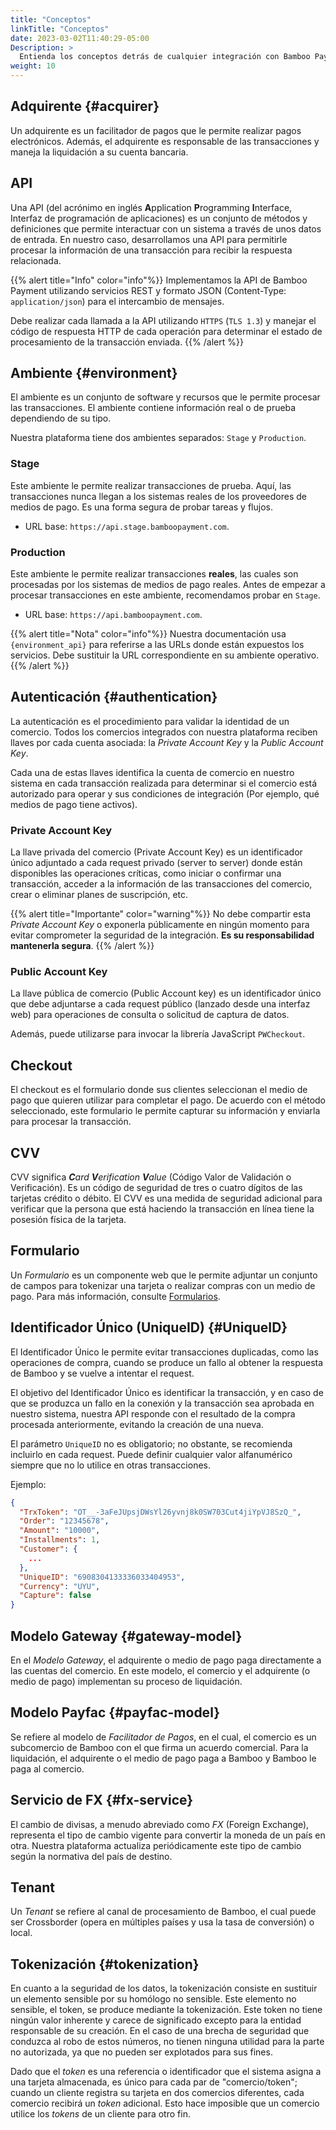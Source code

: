 ```yaml
---
title: "Conceptos"
linkTitle: "Conceptos"
date: 2023-03-02T11:40:29-05:00
Description: >
  Entienda los conceptos detrás de cualquier integración con Bamboo Payment.
weight: 10
---
```


## Adquirente {#acquirer}
Un adquirente es un facilitador de pagos que le permite realizar pagos electrónicos. Además, el adquirente es responsable de las transacciones y maneja la liquidación a su cuenta bancaria.

## API
Una API (del acrónimo en inglés **A**pplication **P**rogramming **I**nterface, Interfaz de programación de aplicaciones) es un conjunto de métodos y definiciones que permite interactuar con un sistema a través de unos datos de entrada. En nuestro caso, desarrollamos una API para permitirle procesar la información de una transacción para recibir la respuesta relacionada.

{{% alert title="Info" color="info"%}}
Implementamos la API de Bamboo Payment utilizando servicios REST y formato JSON (Content-Type: `application/json`) para el intercambio de mensajes. 

Debe realizar cada llamada a la API utilizando `HTTPS` (`TLS 1.3`) y manejar el código de respuesta HTTP de cada operación para determinar el estado de procesamiento de la transacción enviada.
{{% /alert %}}

## Ambiente {#environment}
El ambiente es un conjunto de software y recursos que le permite procesar las transacciones. El ambiente contiene información real o de prueba dependiendo de su tipo.

Nuestra plataforma tiene dos ambientes separados: `Stage` y `Production`.

### Stage
Este ambiente le permite realizar transacciones de prueba. Aquí, las transacciones nunca llegan a los sistemas reales de los proveedores de medios de pago. Es una forma segura de probar tareas y flujos.

* URL base: `https://api.stage.bamboopayment.com`.

### Production
Este ambiente le permite realizar transacciones **reales**, las cuales son procesadas por los sistemas de medios de pago reales. Antes de empezar a procesar transacciones en este ambiente, recomendamos probar en `Stage`.

* URL base: `https://api.bamboopayment.com`.

{{% alert title="Nota" color="info"%}}
Nuestra documentación usa `{environment_api}` para referirse a las URLs donde están expuestos los servicios. Debe sustituir la URL correspondiente en su ambiente operativo.
{{% /alert %}}

## Autenticación {#authentication}
La autenticación es el procedimiento para validar la identidad de un comercio. Todos los comercios integrados con nuestra plataforma reciben llaves por cada cuenta asociada: la _Private Account Key_ y la _Public Account Key_.

Cada una de estas llaves identifica la cuenta de comercio en nuestro sistema en cada transacción realizada para determinar si el comercio está autorizado para operar y sus condiciones de integración (Por ejemplo, qué medios de pago tiene activos).

### Private Account Key
La llave privada del comercio (Private Account Key) es un identificador único adjuntado a cada request privado (server to server) donde están disponibles las operaciones críticas, como iniciar o confirmar una transacción, acceder a la información de las transacciones del comercio, crear o eliminar planes de suscripción, etc.

{{% alert title="Importante" color="warning"%}}
No debe compartir esta _Private Account Key_ o exponerla públicamente en ningún momento para evitar comprometer la seguridad de la integración. **Es su responsabilidad mantenerla segura**.
{{% /alert %}}

### Public Account Key
La llave  pública de comercio (Public Account key) es un identificador único que debe adjuntarse a cada request público (lanzado desde una interfaz web) para operaciones de consulta o solicitud de captura de datos.

Además, puede utilizarse para invocar la librería JavaScript `PWCheckout`.

## Checkout
El checkout es el formulario donde sus clientes seleccionan el medio de pago que quieren utilizar para completar el pago. De acuerdo con el método seleccionado, este formulario le permite capturar su información y enviarla para procesar la transacción.

## CVV
CVV significa _**C**ard **V**erification **V**alue_ (Código Valor de Validación o Verificación). Es un código de seguridad de tres o cuatro dígitos de las tarjetas crédito o débito. El CVV es una medida de seguridad adicional para verificar que la persona que está haciendo la transacción en línea tiene la posesión física de la tarjeta.

## Formulario
Un _Formulario_ es un componente web que le permite adjuntar un conjunto de campos para tokenizar una tarjeta o realizar compras con un medio de pago. Para más información, consulte [Formularios](../forms.html).

## Identificador Único (UniqueID) {#UniqueID}
El Identificador Único le permite evitar transacciones duplicadas, como las operaciones de compra, cuando se produce un fallo al obtener la respuesta de Bamboo y se vuelve a intentar el request.

El objetivo del Identificador Único es identificar la transacción, y en caso de que se produzca un fallo en la conexión y la transacción sea aprobada en nuestro sistema, nuestra API responde con el resultado de la compra procesada anteriormente, evitando la creación de una nueva.

El parámetro `UniqueID` no es obligatorio; no obstante, se recomienda incluirlo en cada request. Puede definir cualquier valor alfanumérico siempre que no lo utilice en otras transacciones.

Ejemplo:

```json
{
  "TrxToken": "OT__-3aFeJUpsjDWsYl26yvnj8k0SW703Cut4jiYpVJ8SzQ_",
  "Order": "12345678",
  "Amount": "10000",
  "Installments": 1,
  "Customer": {
    ...
  },
  "UniqueID": "6908304133336033404953",
  "Currency": "UYU",
  "Capture": false
}
```

## Modelo Gateway {#gateway-model}
En el _Modelo Gateway_, el adquirente o medio de pago paga directamente a las cuentas del comercio. En este modelo, el comercio y el adquirente (o medio de pago) implementan su proceso de liquidación.

## Modelo Payfac {#payfac-model}
Se refiere al modelo de _Facilitador de Pagos_, en el cual, el comercio es un subcomercio de Bamboo con el que firma un acuerdo comercial. Para la liquidación, el adquirente o el medio de pago paga a Bamboo y Bamboo le paga al comercio.

## Servicio de FX {#fx-service}
El cambio de divisas, a menudo abreviado como _FX_ (Foreign Exchange), representa el tipo de cambio vigente para convertir la moneda de un país en otra. Nuestra plataforma actualiza periódicamente este tipo de cambio según la normativa del país de destino.

## Tenant
Un _Tenant_ se refiere al canal de procesamiento de Bamboo, el cual puede ser Crossborder (opera en múltiples países y usa la tasa de conversión) o local.

## Tokenización {#tokenization}
En cuanto a la seguridad de los datos, la tokenización consiste en sustituir un elemento sensible por su homólogo no sensible. Este elemento no sensible, el token, se produce mediante la tokenización. Este token no tiene ningún valor inherente y carece de significado excepto para la entidad responsable de su creación. En el caso de una brecha de seguridad que conduzca al robo de estos números, no tienen ninguna utilidad para la parte no autorizada, ya que no pueden ser explotados para sus fines.

Dado que el _token_ es una referencia o identificador que el sistema asigna a una tarjeta almacenada, es único para cada par de "comercio/token"; cuando un cliente registra su tarjeta en dos comercios diferentes, cada comercio recibirá un _token_ adicional. Esto hace imposible que un comercio utilice los _tokens_ de un cliente para otro fin.